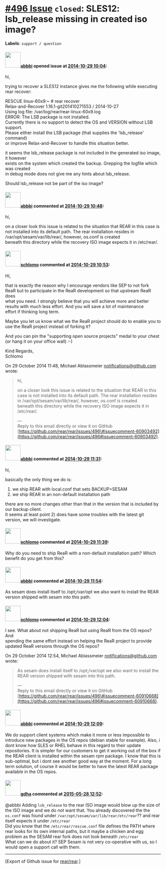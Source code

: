 [\#496 Issue](https://github.com/rear/rear/issues/496) `closed`: SLES12: lsb\_release missing in created iso image?
===================================================================================================================

**Labels**: `support / question`

#### <img src="https://avatars.githubusercontent.com/u/3919561?u=473291dd3dbd58fd0af45714935992a3d416aa6e&v=4" width="50">[abbbi](https://github.com/abbbi) opened issue at [2014-10-29 10:04](https://github.com/rear/rear/issues/496):

hi,

trying to recover a SLES12 instance gives me the following while
executing rear recover:

RESCUE linux-60x9:~ \# rear recover  
Relax-and-Recover 1.16.1-git201410271553 / 2014-10-27  
Using log file: /var/log/rear/rear-linux-60x9.log  
ERROR: The LSB package is not installed.  
Currently there is no support to detect the OS and VERSION without LSB
support.  
Please either install the LSB package (that supplies the 'lsb\_release'
command)  
or improve Relax-and-Recover to handle this situation better.

it seems the lsb\_release package is not included in the generated iso
image, it however  
exists on the system which created the backup. Grepping the logfile
which was created  
in debug mode does not give me any hints about lsb\_release.

Should lsb\_release not be part of the iso image?

#### <img src="https://avatars.githubusercontent.com/u/3919561?u=473291dd3dbd58fd0af45714935992a3d416aa6e&v=4" width="50">[abbbi](https://github.com/abbbi) commented at [2014-10-29 10:48](https://github.com/rear/rear/issues/496#issuecomment-60903492):

hi,

on a closer look this issue is related to the situation that REAR in
this case is not installed into its default path. The rear installation
resides in /var/opt/sesam/var/lib/rear/, however, os.conf is created  
beneath this directory while the recovery ISO image expects it in
/etc/rear/.

#### <img src="https://avatars.githubusercontent.com/u/101384?v=4" width="50">[schlomo](https://github.com/schlomo) commented at [2014-10-29 10:53](https://github.com/rear/rear/issues/496#issuecomment-60904101):

Hi,

that is exactly the reason why I encourage vendors like SEP to not
fork  
ReaR but to participate in the ReaR development so that upstream ReaR
does  
what you need. I strongly believe that you will achieve more and
better  
results with much less effort. And you will save a lot of maintenance  
effort if thinking long term.

Maybe you let us know what we the ReaR project should do to enable you
to  
use the ReaR project instead of forking it?

And you can pin the "supporting open source projects" medal to your
chest  
(or hang it on your office wall) :-)

Kind Regards,  
Schlomo

On 29 October 2014 11:48, Michael Ablassmeier
<notifications@github.com>  
wrote:

> hi,
>
> on a closer look this issue is related to the situation that REAR in
> this  
> case is not installed into its default path. The rear installation
> resides  
> in /var/opt/sesam/var/lib/rear/, however, os.conf is created  
> beneath this directory while the recovery ISO image expects it in  
> /etc/rear/.
>
> —  
> Reply to this email directly or view it on GitHub  
> [https://github.com/rear/rear/issues/496\#issuecomment-60903492](https://github.com/rear/rear/issues/496#issuecomment-60903492).

#### <img src="https://avatars.githubusercontent.com/u/3919561?u=473291dd3dbd58fd0af45714935992a3d416aa6e&v=4" width="50">[abbbi](https://github.com/abbbi) commented at [2014-10-29 11:31](https://github.com/rear/rear/issues/496#issuecomment-60908168):

hi,

basically the only thing we do is:

1.  we ship REAR with local.conf that sets BACKUP=SESAM
2.  we ship REAR in an non-default installation path

there are no more changes other than that in the version that is
included by our backup client.  
It seems at least point 2) does have some troubles with the latest git
version, we will investigate.

#### <img src="https://avatars.githubusercontent.com/u/101384?v=4" width="50">[schlomo](https://github.com/schlomo) commented at [2014-10-29 11:39](https://github.com/rear/rear/issues/496#issuecomment-60908975):

Why do you need to ship ReaR with a non-default installation path?
Which  
benefit do you get from this?

#### <img src="https://avatars.githubusercontent.com/u/3919561?u=473291dd3dbd58fd0af45714935992a3d416aa6e&v=4" width="50">[abbbi](https://github.com/abbbi) commented at [2014-10-29 11:54](https://github.com/rear/rear/issues/496#issuecomment-60910668):

As sesam does install itself to /opt;/var/opt we also want to install
the REAR version shipped with sesam into this path.

#### <img src="https://avatars.githubusercontent.com/u/101384?v=4" width="50">[schlomo](https://github.com/schlomo) commented at [2014-10-29 12:04](https://github.com/rear/rear/issues/496#issuecomment-60911809):

I see. What about not shipping ReaR but using ReaR from the OS repos?
And  
spending the same effort instead on helping the ReaR project to
provide  
updated ReaR versions through the OS repos?

On 29 October 2014 12:54, Michael Ablassmeier
<notifications@github.com>  
wrote:

> As sesam does install itself to /opt;/var/opt we also want to install
> the  
> REAR version shipped with sesam into this path.
>
> —  
> Reply to this email directly or view it on GitHub  
> [https://github.com/rear/rear/issues/496\#issuecomment-60910668](https://github.com/rear/rear/issues/496#issuecomment-60910668).

#### <img src="https://avatars.githubusercontent.com/u/3919561?u=473291dd3dbd58fd0af45714935992a3d416aa6e&v=4" width="50">[abbbi](https://github.com/abbbi) commented at [2014-10-29 12:09](https://github.com/rear/rear/issues/496#issuecomment-60912393):

We do support client systems which make it more or less impossible to
introduce new packages in the OS repos (debian stable for example).
Also, i dont know how SLES or RHEL behave in this regard to their update
repositories. It is simpler for our customers to get it working out of
the box if the REAR client is installed within the sesam rpm package. I
know that this is sub-optimal, but i dont see another good way at the
moment. For a long term solution, of course it would be better to have
the latest REAR package available in the OS repos.

#### <img src="https://avatars.githubusercontent.com/u/888633?u=cdaeb31efcc0048d3619651aa18dd4b76e636b21&v=4" width="50">[gdha](https://github.com/gdha) commented at [2015-05-28 12:52](https://github.com/rear/rear/issues/496#issuecomment-106300328):

@abbbi Adding `lsb_release` to the rear ISO image would blow up the size
of the ISO image and we do not want that. You already discovered the the
`os.conf` was found under `/var/opt/sesam/var/lib/rear/etc/rear`?? and
rear itself expects it under `/etc/rear`  
Did you know that the `/etc/rear/rescue.conf` file defines the PATH
where rear looks for its own internal paths, but it maybe a chicken and
egg problem as the SESAM rear fork does not look beneath `/etc/rear`  
What can we do about it? SEP Sesam is not very co-operative with us, so
I would open a support call with them.

------------------------------------------------------------------------

\[Export of Github issue for
[rear/rear](https://github.com/rear/rear).\]
